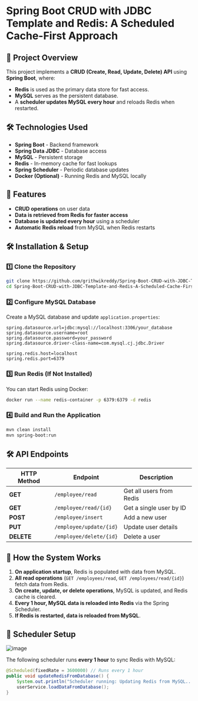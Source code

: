 # **Spring Boot CRUD with JDBC Template and Redis: A Scheduled Cache-First Approach**

## **📌 Project Overview**
This project implements a **CRUD (Create, Read, Update, Delete) API** using **Spring Boot**, where:
- **Redis** is used as the primary data store for fast access.
- **MySQL** serves as the persistent database.
- A **scheduler updates MySQL every hour** and reloads Redis when restarted.

## **🛠️ Technologies Used**
- **Spring Boot** - Backend framework
- **Spring Data JDBC** - Database access
- **MySQL** - Persistent storage
- **Redis** - In-memory cache for fast lookups
- **Spring Scheduler** - Periodic database updates
- **Docker (Optional)** - Running Redis and MySQL locally

## **🚀 Features**
- **CRUD operations** on user data
- **Data is retrieved from Redis for faster access**
- **Database is updated every hour** using a scheduler
- **Automatic Redis reload** from MySQL when Redis restarts

## **🛠️ Installation & Setup**
### **1️⃣ Clone the Repository**
```bash
git clone https://github.com/grithwikreddy/Spring-Boot-CRUD-with-JDBC-Template-and-Redis-A-Scheduled-Cache-First-Approach.git
cd Spring-Boot-CRUD-with-JDBC-Template-and-Redis-A-Scheduled-Cache-First-Approach
```

### **2️⃣ Configure MySQL Database**
Create a MySQL database and update `application.properties`:
```properties
spring.datasource.url=jdbc:mysql://localhost:3306/your_database
spring.datasource.username=root
spring.datasource.password=your_password
spring.datasource.driver-class-name=com.mysql.cj.jdbc.Driver

spring.redis.host=localhost
spring.redis.port=6379
```

### **3️⃣ Run Redis (If Not Installed)**
You can start Redis using Docker:
```bash
docker run --name redis-container -p 6379:6379 -d redis
```

### **4️⃣ Build and Run the Application**
```bash
mvn clean install
mvn spring-boot:run
```

## **🛠️ API Endpoints**
| HTTP Method | Endpoint | Description |
|------------|---------|-------------|
| **GET** | `/employee/read` | Get all users from Redis |
| **GET** | `/employee/read/{id}` | Get a single user by ID |
| **POST** | `/employee/insert` | Add a new user |
| **PUT** | `/employee/update/{id}` | Update user details |
| **DELETE** | `/employee/delete/{id}` | Delete a user |

## **📌 How the System Works**
1. **On application startup**, Redis is populated with data from MySQL.
2. **All read operations** (`GET /employees/read`, `GET /employees/read/{id}`) fetch data from Redis.
3. **On create, update, or delete operations**, MySQL is updated, and Redis cache is cleared.
4. **Every 1 hour, MySQL data is reloaded into Redis** via the Spring Scheduler.
5. **If Redis is restarted, data is reloaded from MySQL**.

## **📌 Scheduler Setup**
![image](https://github.com/user-attachments/assets/3798c377-36b9-454d-b2d1-564c43845c6c)

The following scheduler runs **every 1 hour** to sync Redis with MySQL:
```java
@Scheduled(fixedRate = 3600000) // Runs every 1 hour
public void updateRedisFromDatabase() {
    System.out.println("Scheduler running: Updating Redis from MySQL...");
    userService.loadDataFromDatabase();
}
```

